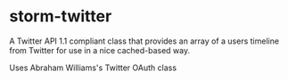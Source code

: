 storm-twitter
===========================

A Twitter API 1.1 compliant class that provides an array of a users timeline from Twitter for use in a nice cached-based way.

Uses Abraham Williams's Twitter OAuth class
